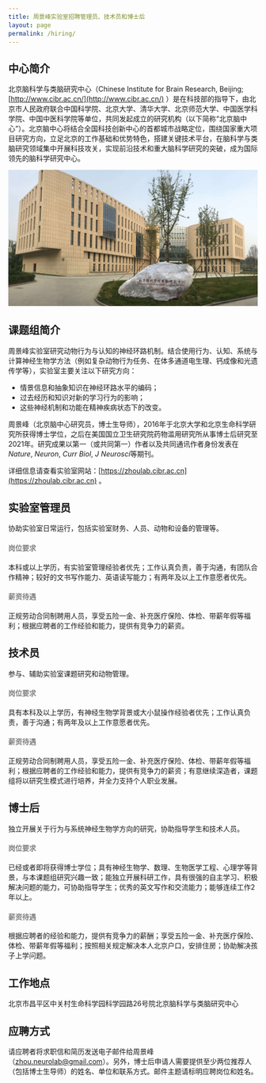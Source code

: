 ```yaml
---
title: 周景峰实验室招聘管理员、技术员和博士后
layout: page
permalink: /hiring/
---
```


## 中心简介

北京脑科学与类脑研究中心（Chinese Institute for Brain Research, Beijing; [http://www.cibr.ac.cn/](http://www.cibr.ac.cn/) ）是在科技部的指导下，由北京市人民政府联合中国科学院、北京大学、清华大学、北京师范大学、中国医学科学院、中国中医科学院等单位，共同发起成立的研究机构（以下简称“北京脑中心”）。北京脑中心将结合全国科技创新中心的首都城市战略定位，围绕国家重大项目研究方向，立足北京的工作基础和优势特色，搭建关键技术平台，在脑科学与类脑研究领域集中开展科技攻关，实现前沿技术和重大脑科学研究的突破，成为国际领先的脑科学研究中心。

<p align="center">
  <img width="800" src="/assets/CIBR.jpg">
</p>

## 课题组简介

周景峰实验室研究动物行为与认知的神经环路机制。结合使用行为、认知、系统与计算神经生物学方法（例如复杂动物行为任务、在体多通道电生理、钙成像和光遗传学等），实验室主要关注以下研究方向：
* 情景信息和抽象知识在神经环路水平的编码；
* 过去经历和知识对新的学习行为的影响；
* 这些神经机制和功能在精神疾病状态下的改变。

周景峰（北京脑中心研究员，博士生导师），2016年于北京大学和北京生命科学研究所获得博士学位，之后在美国国立卫生研究院药物滥用研究所从事博士后研究至2021年。研究成果以第一（或共同第一）作者以及共同通讯作者身份发表在*Nature*, *Neuron*, *Curr Biol*, *J Neurosci*等期刊。

详细信息请查看实验室网站：[https://zhoulab.cibr.ac.cn](https://zhoulab.cibr.ac.cn) 。

## 实验室管理员

协助实验室日常运行，包括实验室财务、人员、动物和设备的管理等。

<h4 style="color:gray">岗位要求</h4>

本科或以上学历，有实验室管理经验者优先；工作认真负责，善于沟通，有团队合作精神；较好的文书写作能力、英语读写能力；有两年及以上工作意愿者优先。

<h4 style="color:gray">薪资待遇</h4>

正规劳动合同制聘用人员，享受五险一金、补充医疗保险、体检、带薪年假等福利；根据应聘者的工作经验和能力，提供有竞争力的薪资。

## 技术员

参与、辅助实验室课题研究和动物管理。

<h4 style="color:gray">岗位要求</h4>

具有本科及以上学历，有神经生物学背景或大小鼠操作经验者优先；工作认真负责，善于沟通；有两年及以上工作意愿者优先。

<h4 style="color:gray">薪资待遇</h4>

正规劳动合同制聘用人员，享受五险一金、补充医疗保险、体检、带薪年假等福利；根据应聘者的工作经验和能力，提供有竞争力的薪资；有意继续深造者，课题组将以研究生模式进行培养，并全力支持个人职业发展。

## 博士后

独立开展关于行为与系统神经生物学方向的研究，协助指导学生和技术人员。

<h4 style="color:gray">岗位要求</h4>

已经或者即将获得博士学位；具有神经生物学、数理、生物医学工程、心理学等背景，与本课题组研究兴趣一致；能独立开展科研工作，具有很强的自主学习、积极解决问题的能力，可协助指导学生；优秀的英文写作和交流能力；能够连续工作2年以上。

<h4 style="color:gray">薪资待遇</h4>

根据应聘者的经验和能力，提供有竞争力的薪酬；享受五险一金、补充医疗保险、体检、带薪年假等福利；按照相关规定解决本人北京户口，安排住房；协助解决孩子上学问题。

## 工作地点

北京市昌平区中关村生命科学园科学园路26号院北京脑科学与类脑研究中心

## 应聘方式

请应聘者将求职信和简历发送电子邮件给周景峰（[zhou.neurolab@gmail.com](zhou.neurolab@gmail.com)）。另外，博士后申请人需要提供至少两位推荐人（包括博士生导师）的姓名、单位和联系方式。邮件主题请标明应聘岗位和姓名。
